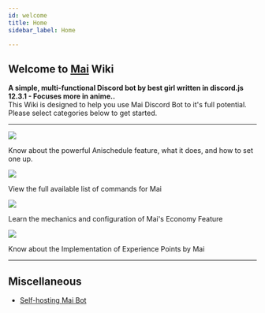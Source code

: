 ```yaml
---
id: welcome
title: Home
sidebar_label: Home

---
```



##  Welcome to [Mai](https://invite.mai-san.ml/) Wiki

**A simple, multi-functional Discord bot by best girl written in discord.js 12.3.1 - Focuses more in anime..**
<br/>
This Wiki is designed to help you use Mai Discord Bot to it's full potential. Please select categories below to get started.<br/>

---

<a href="https://mai-san/docs/Anischedule">
<img src="https://camo.githubusercontent.com/f129cb3e3dfbcef43e736b7a4cdc7d8ee77f3817/68747470733a2f2f692e696d6775722e636f6d2f3475346e7434672e706e67"/></a>

Know about the powerful Anischedule feature, what it does, and how to set one up.<br/>

<a href="https://mai-san/docs/Anischedule">
<img src="https://camo.githubusercontent.com/919190f149cb932c29ada5b6040af4490192697a/68747470733a2f2f692e696d6775722e636f6d2f566843743341312e706e67"/></a>

View the full available list of commands for Mai<br/>

<a href="https://mai-san/docs/Anischedule">
<img src="https://camo.githubusercontent.com/6c5d6f7b10a666db198b91fa917376f5df27b575/68747470733a2f2f692e696d6775722e636f6d2f596d62664a33362e706e67"/></a>

Learn the mechanics and configuration of Mai's Economy Feature<br/>

<a href="https://mai-san/docs/Anischedule">
<img src="https://camo.githubusercontent.com/cdff4780f802f20e2536817b0b2cfa1101dfab19/68747470733a2f2f692e696d6775722e636f6d2f7654585749416a2e706e67"/></a>

Know about the Implementation of Experience Points by Mai

---

## Miscellaneous
- [Self-hosting Mai Bot](https://mai-san/docs/self_host)
